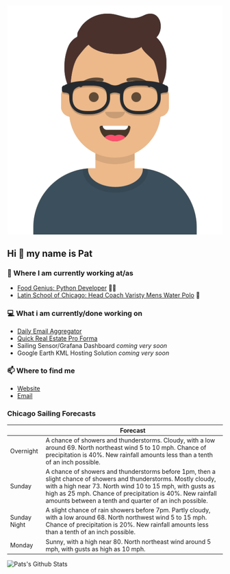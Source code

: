 [![Social banner for p-j-falconer](https://raw.githubusercontent.com/P-J-FALCONER/P-J-FALCONER/master/assets/avataaars.svg)](https://patfalconer.com/)
## Hi :wave: my name is Pat

### 💼 Where I am currently working at/as
- [Food Genius: Python Developer](https://getfoodgenius.com/) 🍔🐍
- [Latin School of Chicago: Head Coach Varisty Mens Water Polo](https://www.latinschool.org/) 🤽


### 💻 What i am currently/done working on
 - [Daily Email Aggregator](https://github.com/P-J-FALCONER/dott_daily_mail)
 - [Quick Real Estate Pro Forma](https://github.com/P-J-FALCONER/henry)
 - Sailing Sensor/Grafana Dashboard *coming very soon*
 - Google Earth KML Hosting Solution *coming very soon*

### 📫 Where to find me
 - [Website](https://patfalconer.com/)
 - [Email](mailto:patrick.j.falconer@gmail.com)


### Chicago Sailing Forecasts
|   | Forecast  |
|---|---|
| Overnight | A chance of showers and thunderstorms. Cloudy, with a low around 69. North northeast wind 5 to 10 mph. Chance of precipitation is 40%. New rainfall amounts less than a tenth of an inch possible. |
| Sunday | A chance of showers and thunderstorms before 1pm, then a slight chance of showers and thunderstorms. Mostly cloudy, with a high near 73. North wind 10 to 15 mph, with gusts as high as 25 mph. Chance of precipitation is 40%. New rainfall amounts between a tenth and quarter of an inch possible. |
| Sunday Night | A slight chance of rain showers before 7pm. Partly cloudy, with a low around 68. North northwest wind 5 to 15 mph. Chance of precipitation is 20%. New rainfall amounts less than a tenth of an inch possible. |
| Monday | Sunny, with a high near 80. North northeast wind around 5 mph, with gusts as high as 10 mph. |

![Pats's Github Stats](https://github-readme-stats.vercel.app/api?username=p-j-falconer&show_icons=true&theme=radical)
